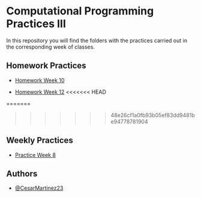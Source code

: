 
# Computational Programming Practices III

In this repository you will find the folders with the practices carried out in the corresponding week of classes.

## Homework Practices

 - [Homework Week 10](https://github.com/CesarMartinez23/Practicas_Programacion_Computacional_III_python/tree/master/TareaSemana10/supermarket-cashier-tkinter-project)

 - [Homework Week 12](https://github.com/CesarMartinez23/Practicas_Programacion_Computacional_III_python/tree/master/TareaSemana12/send-mail)
<<<<<<< HEAD

=======
 
>>>>>>> 48e26cf1a0fb93b05ef83dd9481be94778781904
## Weekly Practices

 - [Practice Week 8](https://github.com/CesarMartinez23/Practicas_Programacion_Computacional_III_python/tree/master/PracticaSemana8)

## Authors

- [@CesarMartinez23](https://github.com/CesarMartinez23)
